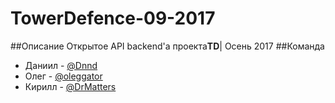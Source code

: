 # TowerDefence-09-2017
##Описание
Открытое API backend'а проекта**TD**| Осень 2017
##Команда

- Даниил - [@Dnnd](https://github.com/Dnnd)
- Олег - [@oleggator](https://github.com/oleggator)
- Кирилл - [@DrMatters](https://github.com/DrMatters)

